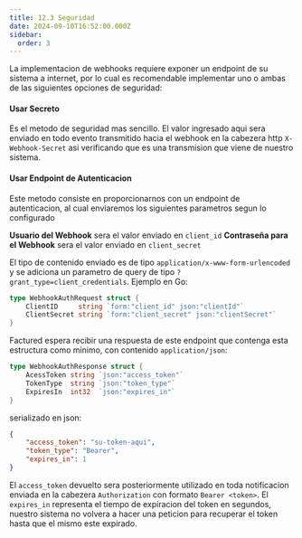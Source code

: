 ```yaml
---
title: 12.3 Seguridad
date: 2024-09-10T16:52:00.000Z
sidebar:
  order: 3
---
```

La implementacion de webhooks requiere exponer un endpoint de su sistema a internet, por lo cual es recomendable implementar uno o ambas de las siguientes opciones de seguridad:

#### Usar Secreto
Es el metodo de seguridad mas sencillo. El valor ingresado aqui sera enviado en todo evento transmitido hacia el webhook en la cabezera http `X-Webhook-Secret` asi verificando que es una transmision que viene de nuestro sistema.

#### Usar Endpoint de Autenticacion
Este metodo consiste en proporcionarnos con un endpoint de autenticacion, al cual enviaremos los siguientes parametros segun lo configurado

**Usuario del Webhook** sera el valor enviado en `client_id`
**Contraseña para el Webhook** sera el valor enviado en `client_secret`

El tipo de contenido enviado es de tipo `application/x-www-form-urlencoded` y se adiciona un parametro de query de tipo `?grant_type=client_credentials`. Ejemplo en Go:
```go
type WebhookAuthRequest struct {
	ClientID     string `form:"client_id" json:"clientId"`
	ClientSecret string `form:"client_secret" json:"clientSecret"`
}
```
Factured espera recibir una respuesta de este endpoint que contenga esta estructura como minimo, con contenido `application/json`:
```go
type WebhookAuthResponse struct {
	AcessToken string `json:"access_token"`
	TokenType  string `json:"token_type"`
	ExpiresIn  int32  `json:"expires_in"`
}
```
serializado en json:
```json
{
	"access_token": "su-token-aqui",
	"token_type": "Bearer",
	"expires_in": 1
}
```
El `access_token` devuelto sera posteriormente utilizado en toda notificacion enviada en la cabezera `Authorization` con formato `Bearer <token>`. El `expires_in` representa el tiempo de expiracion del token en segundos, nuestro sistema no volvera a hacer una peticion para recuperar el token hasta que el mismo este expirado.
